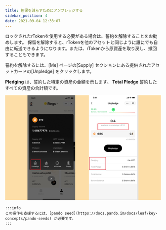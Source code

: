 ```yaml
---
title: 担保を減らすためにアンプレッジする
sidebar_position: 4
date: 2021-09-04 12:33:07
---
```


ロックされたrTokenを使用する必要がある場合は、誓約を解除することをお勧めします。 保留を解除すると、rTokenを他のアセットと同じように誰にでも自由に転送できるようになります。または、rTokenから原資産を取り戻し、撤回することもできます。

誓約を解除するには、[Me] ページの[Supply] セクションにある提供されたアセットカードの[Unpledge] をクリックします。

**Pledging** は、誓約した特定の資産の金額を示します。 **Total Pledge** 誓約したすべての資産の合計額です。

![](../assets/unpledge1.jpg)

````mdx-code-block
:::info
この操作を支援するには、[pando seed](https://docs.pando.im/docs/leaf/key-concepts/pando-seeds) が必要です。
:::
````
